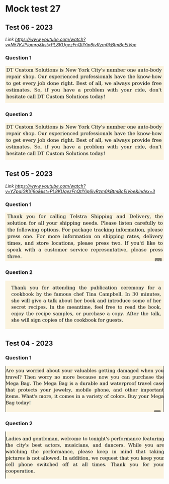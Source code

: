 # Mock test 27

## Test 06 - 2023

_Link https://www.youtube.com/watch?v=N57KJPiomro&list=PL8KUgezFnQtIYip6ivRzm0kBtmBcEIVoe_

### Question 1

![](./Images/mock-test-27-1.png)

### Question 2

![](./Images/mock-test-27-1.png)

## Test 05 - 2023

_Link https://www.youtube.com/watch?v=YZpaiGKXj9o&list=PL8KUgezFnQtIYip6ivRzm0kBtmBcEIVoe&index=3_

### Question 1

![](./Images/mock-test-27-3.png)

### Question 2

![](./Images/mock-test-27-4.png)

## Test 04 - 2023

### Question 1

![](./Images/mock-test-27-5.png)

### Question 2

![](./Images/mock-test-27-6.png)
